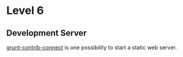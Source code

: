 # Level 6
## Development Server

[grunt-contrib-connect](https://github.com/gruntjs/grunt-contrib-connect) is one possibility to start a static web server.
